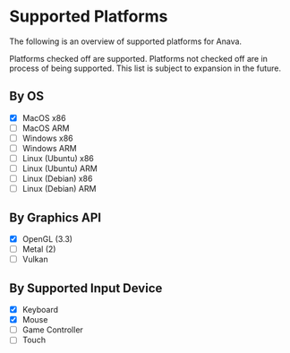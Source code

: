 # Supported Platforms

The following is an overview of supported platforms for Anava. 

Platforms checked off are supported. Platforms not checked off are in process of being supported. This list is subject to expansion in the future.

## By OS

- [x] MacOS x86
- [ ] MacOS ARM
- [ ] Windows x86
- [ ] Windows ARM
- [ ] Linux (Ubuntu) x86
- [ ] Linux (Ubuntu) ARM
- [ ] Linux (Debian) x86
- [ ] Linux (Debian) ARM

## By Graphics API

- [x] OpenGL (3.3)
- [ ] Metal  (2)
- [ ] Vulkan

## By Supported Input Device

- [x] Keyboard
- [x] Mouse
- [ ] Game Controller
- [ ] Touch